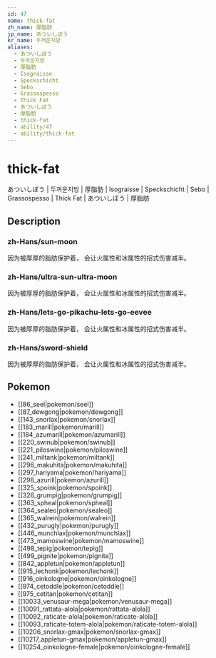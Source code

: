 ```yaml
---
id: 47
name: thick-fat
zh_name: 厚脂肪
jp_name: あついしぼう
kr_name: 두꺼운지방
aliases:
  - あついしぼう
  - 두꺼운지방
  - 厚脂肪
  - Isograisse
  - Speckschicht
  - Sebo
  - Grassospesso
  - Thick Fat
  - あついしぼう
  - 厚脂肪
  - thick-fat
  - ability/47
  - ability/thick-fat
---
```

# thick-fat

あついしぼう | 두꺼운지방 | 厚脂肪 | Isograisse | Speckschicht | Sebo | Grassospesso | Thick Fat | あついしぼう | 厚脂肪

## Description

### zh-Hans/sun-moon

因为被厚厚的脂肪保护着，
会让火属性和冰属性的招式伤害减半。

### zh-Hans/ultra-sun-ultra-moon

因为被厚厚的脂肪保护着，
会让火属性和冰属性的招式伤害减半。

### zh-Hans/lets-go-pikachu-lets-go-eevee

因为被厚厚的脂肪保护着，
会让火属性和冰属性的招式伤害减半。

### zh-Hans/sword-shield

因为被厚厚的脂肪保护着，
会让火属性和冰属性的招式伤害减半。

## Pokemon

- [[86_seel|pokemon/seel]]
- [[87_dewgong|pokemon/dewgong]]
- [[143_snorlax|pokemon/snorlax]]
- [[183_marill|pokemon/marill]]
- [[184_azumarill|pokemon/azumarill]]
- [[220_swinub|pokemon/swinub]]
- [[221_piloswine|pokemon/piloswine]]
- [[241_miltank|pokemon/miltank]]
- [[296_makuhita|pokemon/makuhita]]
- [[297_hariyama|pokemon/hariyama]]
- [[298_azurill|pokemon/azurill]]
- [[325_spoink|pokemon/spoink]]
- [[326_grumpig|pokemon/grumpig]]
- [[363_spheal|pokemon/spheal]]
- [[364_sealeo|pokemon/sealeo]]
- [[365_walrein|pokemon/walrein]]
- [[432_purugly|pokemon/purugly]]
- [[446_munchlax|pokemon/munchlax]]
- [[473_mamoswine|pokemon/mamoswine]]
- [[498_tepig|pokemon/tepig]]
- [[499_pignite|pokemon/pignite]]
- [[842_appletun|pokemon/appletun]]
- [[915_lechonk|pokemon/lechonk]]
- [[916_oinkologne|pokemon/oinkologne]]
- [[974_cetoddle|pokemon/cetoddle]]
- [[975_cetitan|pokemon/cetitan]]
- [[10033_venusaur-mega|pokemon/venusaur-mega]]
- [[10091_rattata-alola|pokemon/rattata-alola]]
- [[10092_raticate-alola|pokemon/raticate-alola]]
- [[10093_raticate-totem-alola|pokemon/raticate-totem-alola]]
- [[10206_snorlax-gmax|pokemon/snorlax-gmax]]
- [[10217_appletun-gmax|pokemon/appletun-gmax]]
- [[10254_oinkologne-female|pokemon/oinkologne-female]]

